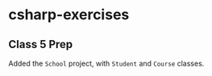 # csharp-exercises

## Class 5 Prep

Added the `School` project, with `Student` and `Course` classes.